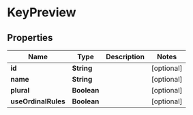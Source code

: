 

# KeyPreview

## Properties

Name | Type | Description | Notes
------------ | ------------- | ------------- | -------------
**id** | **String** |  |  [optional]
**name** | **String** |  |  [optional]
**plural** | **Boolean** |  |  [optional]
**useOrdinalRules** | **Boolean** |  |  [optional]



